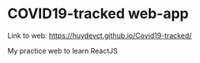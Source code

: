 # COVID19-tracked web-app

Link to web: https://huydevct.github.io/Covid19-tracked/

My practice web to learn ReactJS